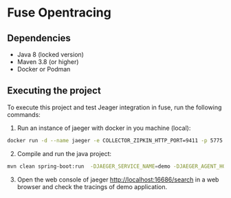 # Fuse Opentracing

## Dependencies

* Java 8 (locked version)
* Maven 3.8 (or higher)
* Docker or Podman

## Executing the project

To execute this project and test Jeager integration in fuse, run the following commands:

1. Run an instance of jaeger with docker in you machine (local):
```bash
docker run -d --name jaeger -e COLLECTOR_ZIPKIN_HTTP_PORT=9411 -p 5775:5775/udp -p 6831:6831/udp -p 6832:6832/udp -p 5778:5778 -p 16686:16686 -p 14268:14268 -p 14250:14250 -p 9411:9411 jaegertracing/all-in-one:latest
```

2. Compile and run the java project:
```bash
mvn clean spring-boot:run  -DJAEGER_SERVICE_NAME=demo -DJAEGER_AGENT_HOST=localhost -DJAEGER_SAMPLER_PARAM=1
```

3. Open the web console of jaeger [http://localhost:16686/search](http://localhost:16686/search) in a web browser and check the tracings of demo application.
